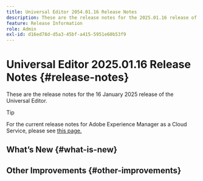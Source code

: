 ```yaml
---
title: Universal Editor 2054.01.16 Release Notes
description: These are the release notes for the 2025.01.16 release of the Universal Editor.
feature: Release Information
role: Admin
exl-id: d16ed78d-d5a3-45bf-a415-5951e60b53f9
---
```


# Universal Editor 2025.01.16 Release Notes {#release-notes}

These are the release notes for the 16 January 2025 release of the Universal Editor.

>[!TIP]
>
>For the current release notes for Adobe Experience Manager as a Cloud Service, please see [this page.](/help/release-notes/release-notes-cloud/release-notes-current.md)

## What’s New {#what-is-new}



## Other Improvements {#other-improvements}
